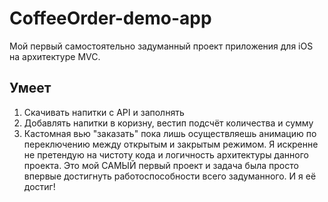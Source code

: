 # CoffeeOrder-demo-app
Мой первый самостоятельно задуманный проект приложения для iOS на архитектуре MVC. 
## Умеет 
1. Скачивать напитки с API и заполнять 
2. Добавлять напитки в коризну, вестип подсчёт количества и сумму
3. Кастомная вью "заказать" пока лишь осуществляешь анимацию по переключению между открытым и закрытым режимом. 
Я искренне не претендую на чистоту кода и логичность архитектуры данного проекта. Это мой САМЫЙ первый проект и задача была 
просто впервые достигнуть работоспособности всего задуманного. И я её достиг! 
